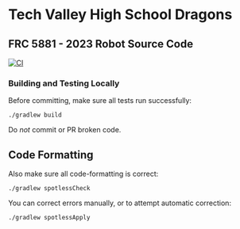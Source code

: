 # Tech Valley High School Dragons
## FRC 5881 - 2023 Robot Source Code

[![CI](https://github.com/FRC5881/2023Robot/actions/workflows/build.yaml/badge.svg)](https://github.com/FRC5881/2023Robot/actions/workflows/build.yaml)

### Building and Testing Locally

Before committing, make sure all tests run successfully:

`./gradlew build`

Do *not* commit or PR broken code.

## Code Formatting

Also make sure all code-formatting is correct:

`./gradlew spotlessCheck`

You can correct errors manually, or to attempt automatic correction:

`./gradlew spotlessApply`
